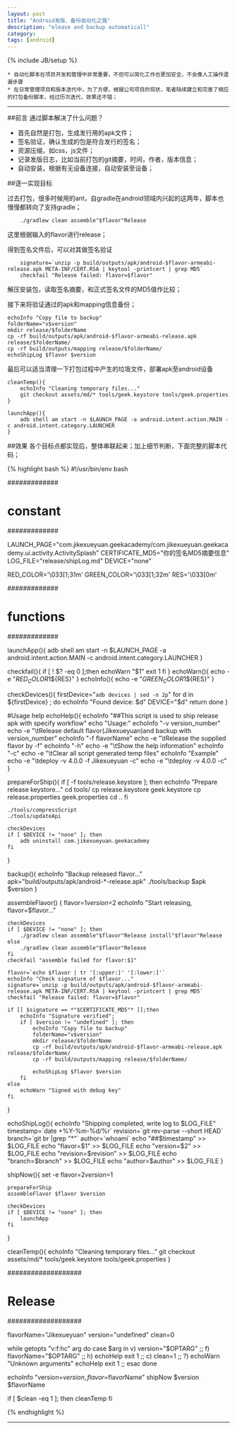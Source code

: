 ```yaml
---
layout: post
title: "Android发版、备份自动化之路"
description: "elease and backup automaticall"
category: 
tags: [android]
---
```

{% include JB/setup %}

	* 自动化脚本在项目开发和管理中非常重要，不但可以简化工作也更加安全，不会像人工操作遗漏步骤
	* 在日常管理项目和版本迭代中，为了方便，根据公司项目的现状，笔者陆续建立和完善了相应的打包备份脚本，经过历次迭代，效果还不错；

---

##前言
通过脚本解决了什么问题？

* 首先自然是打包，生成发行用的apk文件；
* 签名验证，确认生成的包是符合发行的签名；
* 资源压缩，如css，js文件；
* 记录发版日志，比如当前打包的git摘要，时间，作者，版本信息；
* 自动安装，根据有无设备连接，自动安装至设备；

##逐一实现目标

过去打包，很多时候用的ant，自gradle在android领域内兴起的这两年，脚本也慢慢都转向了支持gradle；

	    ./gradlew clean assemble"$flavor"Release

这里根据输入的flavor进行release；

得到签名文件后，可以对其做签名验证

	    signature=`unzip -p build/outputs/apk/android-$flavor-armeabi-release.apk META-INF/CERT.RSA | keytool -printcert | grep MD5`
	    checkfail "Release failed: flavor=$flavor"
	    
解压安装包，读取签名摘要，和正式签名文件的MD5值作比较；

接下来将验证通过的apk和mapping信息备份；

	echoInfo "Copy file to backup"
	folderName="v$version"
	mkdir release/$folderName
	cp -rf build/outputs/apk/android-$flavor-armeabi-release.apk release/$folderName/
	cp -rf build/outputs/mapping release/$folderName/
	echoShipLog $flavor $version
	
最后可以适当清理一下打包过程中产生的垃圾文件，部署apk至android设备

	cleanTemp(){
    	echoInfo "Cleaning temporary files..."
    	git checkout assets/md/* tools/geek.keystore tools/geek.properties
	}
	
	launchApp(){
    	adb shell am start -n $LAUNCH_PAGE -a android.intent.action.MAIN -c android.intent.category.LAUNCHER
	}

##效果
各个目标点都实现后，整体串联起来；加上细节判断，下面完整的脚本代码；

{% highlight bash %}
#!/usr/bin/env bash

#############
# constant
#############

LAUNCH_PAGE="com.jikexueyuan.geekacademy/com.jikexueyuan.geekacademy.ui.activity.ActivitySplash"
CERTIFICATE_MD5="你的签名MD5摘要信息"
LOG_FILE="release/shipLog.md"
DEVICE="none"

RED_COLOR='\033[1;31m'
GREEN_COLOR='\033[1;32m'
RES='\033[0m'

#############
# functions
#############

launchApp(){
    adb shell am start -n $LAUNCH_PAGE -a android.intent.action.MAIN -c android.intent.category.LAUNCHER
}

checkfail(){
    if [ ! $? -eq 0 ];then
        echoWarn "$1"
        exit 1
    fi
}
echoWarn(){
    echo -e  "${RED_COLOR}$1${RES}"
}
echoInfo(){
    echo -e  "${GREEN_COLOR}$1${RES}"
}

checkDevices(){
    firstDevice="`adb devices | sed -n 2p`"
    for d in ${firstDevice} ; do
        echoInfo "Found device: $d"
        DEVICE="$d"
        return
    done
}

#Usage help
echoHelp(){
    echoInfo "##This script is used to ship release apk with specify workflow"
    echo "Usage:"
    echoInfo "-v version_number"
    echo -e "\\tRelease default flavor(Jikexueyuan)and backup with version_number"
    echoInfo "-f flavorName"
    echo -e "\\tRelease the supplied flavor by -f"
    echoInfo "-h"
    echo -e "\\tShow the help information"
    echoInfo "-c"
    echo -e "\\tClear all script generated temp files"
    echoInfo "Example"
    echo -e "\\tdeploy -v 4.0.0 -f Jikexueyuan -c"
    echo -e "\\tdeploy -v 4.0.0 -c"
}

prepareForShip(){
    if [ -f tools/release.keystore ]; then
        echoInfo "Prepare release keystore..."
        cd tools/
        cp release.keystore geek.keystore
        cp release.properties geek.properties
        cd ..
    fi

    ./tools/compressScript
    ./tools/updateApi

    checkDevices
    if [ $DEVICE != "none" ]; then
        adb uninstall com.jikexueyuan.geekacademy
    fi
}

backup(){
    echoInfo "Backup released flavor..."
    apk="build/outputs/apk/android-*-release.apk"
    ./tools/backup $apk $version
}

assembleFlavor() {
    flavor=$1
    version=$2
    echoInfo "Start releasing, flavor=$flavor..."

    checkDevices
    if [ $DEVICE != "none" ]; then
        ./gradlew clean assemble"$flavor"Release install"$flavor"Release
    else
        ./gradlew clean assemble"$flavor"Release
    fi
    checkfail "assemble failed for flavor:$1"

    flavor=`echo $flavor | tr '[:upper:]' '[:lower:]'`
    echoInfo "Check signature of $flavor..."
    signature=`unzip -p build/outputs/apk/android-$flavor-armeabi-release.apk META-INF/CERT.RSA | keytool -printcert | grep MD5`
    checkfail "Release failed: flavor=$flavor"

    if [[ $signature == *"$CERTIFICATE_MD5"* ]];then
        echoInfo "Signature verified";
        if [ $version != "undefined" ]; then
            echoInfo "Copy file to backup"
            folderName="v$version"
            mkdir release/$folderName
            cp -rf build/outputs/apk/android-$flavor-armeabi-release.apk release/$folderName/
            cp -rf build/outputs/mapping release/$folderName/

            echoShipLog $flavor $version
        fi
    else
        echoWarn "Signed with debug key"
    fi
}

echoShipLog(){
    echoInfo "Shipping completed, write log to $LOG_FILE"
    timestamp=`date +%Y-%m-%d/%r`
    revision=`git rev-parse --short HEAD`
    branch=`git br |grep "*"`
    author=`whoami`
    echo "##$timestamp" >> $LOG_FILE
    echo "flavor=$1" >> $LOG_FILE
    echo "version=$2" >> $LOG_FILE
    echo "revision=$revision" >> $LOG_FILE
    echo "branch=$branch" >> $LOG_FILE
    echo "author=$author" >> $LOG_FILE
}

shipNow(){
    set -e
    flavor=$2
    version=$1

    prepareForShip
    assembleFlavor $flavor $version

    checkDevices
    if [ $DEVICE != "none" ]; then
        launchApp
    fi
}

cleanTemp(){
    echoInfo "Cleaning temporary files..."
    git checkout assets/md/* tools/geek.keystore tools/geek.properties
}

###################
# Release
###################

flavorName="Jikexueyuan"
version="undefined"
clean=0

while getopts "v:f:hc" arg
do
    case $arg in
         v)
            version="$OPTARG"
            ;;
         f)
            flavorName="$OPTARG"
            ;;
         h)
            echoHelp
            exit 1
            ;;
         c)
            clean=1
            ;;
         ?)
            echoWarn "Unknown arguments"
            echoHelp
            exit 1
            ;;
    esac
done

echoInfo "version=$version,flavor=$flavorName"
shipNow $version $flavorName

if [ $clean -eq 1 ]; then
    cleanTemp
fi

{% endhighlight %}

---

